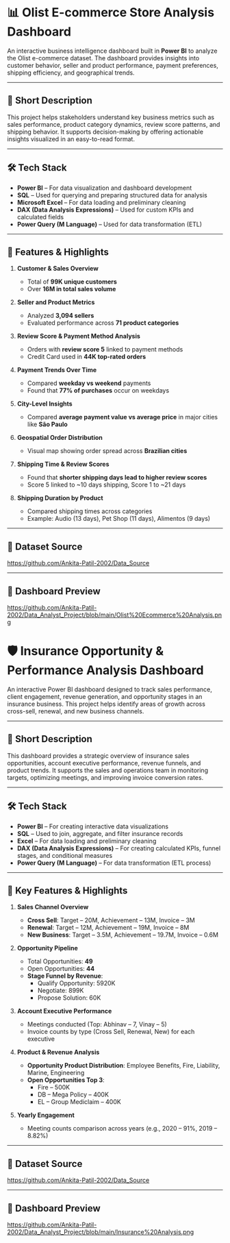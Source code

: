 # 📊 Olist E-commerce Store Analysis Dashboard

An interactive business intelligence dashboard built in **Power BI** to analyze the Olist e-commerce dataset. The dashboard provides insights into customer behavior, seller and product performance, payment preferences, shipping efficiency, and geographical trends.

---

## 📝 Short Description

This project helps stakeholders understand key business metrics such as sales performance, product category dynamics, review score patterns, and shipping behavior. It supports decision-making by offering actionable insights visualized in an easy-to-read format.

---

## 🛠️ Tech Stack

- **Power BI** – For data visualization and dashboard development  
- **SQL** – Used for querying and preparing structured data for analysis  
- **Microsoft Excel** – For data loading and preliminary cleaning  
- **DAX (Data Analysis Expressions)** – Used for custom KPIs and calculated fields  
- **Power Query (M Language)** – Used for data transformation (ETL)

---

## 🌟 Features & Highlights

1. **Customer & Sales Overview**
   - Total of **99K unique customers**
   - Over **16M in total sales volume**

2. **Seller and Product Metrics**
   - Analyzed **3,094 sellers**
   - Evaluated performance across **71 product categories**

3. **Review Score & Payment Method Analysis**
   - Orders with **review score 5** linked to payment methods
   - Credit Card used in **44K top-rated orders**

4. **Payment Trends Over Time**
   - Compared **weekday vs weekend** payments
   - Found that **77% of purchases** occur on weekdays

5. **City-Level Insights**
   - Compared **average payment value vs average price** in major cities like **São Paulo**

6. **Geospatial Order Distribution**
   - Visual map showing order spread across **Brazilian cities**

7. **Shipping Time & Review Scores**
   - Found that **shorter shipping days lead to higher review scores**
   - Score 5 linked to ~10 days shipping, Score 1 to ~21 days

8. **Shipping Duration by Product**
   - Compared shipping times across categories
   - Example: Audio (13 days), Pet Shop (11 days), Alimentos (9 days)

---

## 📁 Dataset Source
https://github.com/Ankita-Patil-2002/Data_Source

---

## 📸 Dashboard Preview
https://github.com/Ankita-Patil-2002/Data_Analyst_Project/blob/main/Olist%20Ecommerce%20Analysis.png








# 🛡️ Insurance Opportunity & Performance Analysis Dashboard

An interactive Power BI dashboard designed to track sales performance, client engagement, revenue generation, and opportunity stages in an insurance business. This project helps identify areas of growth across cross-sell, renewal, and new business channels.

---

## 📝 Short Description

This dashboard provides a strategic overview of insurance sales opportunities, account executive performance, revenue funnels, and product trends. It supports the sales and operations team in monitoring targets, optimizing meetings, and improving invoice conversion rates.

---

## 🛠️ Tech Stack

- **Power BI** – For creating interactive data visualizations  
- **SQL** – Used to join, aggregate, and filter insurance records  
- **Excel** –  For data loading and preliminary cleaning  
- **DAX (Data Analysis Expressions)** – For creating calculated KPIs, funnel stages, and conditional measures  
- **Power Query (M Language)** – For data transformation (ETL process)

---

## 🌟 Key Features & Highlights

1. **Sales Channel Overview**
   - **Cross Sell**: Target – 20M, Achievement – 13M, Invoice – 3M  
   - **Renewal**: Target – 12M, Achievement – 19M, Invoice – 8M  
   - **New Business**: Target – 3.5M, Achievement – 19.7M, Invoice – 0.6M

2. **Opportunity Pipeline**
   - Total Opportunities: **49**
   - Open Opportunities: **44**
   - **Stage Funnel by Revenue**:
     - Qualify Opportunity: 5920K
     - Negotiate: 899K
     - Propose Solution: 60K

3. **Account Executive Performance**
   - Meetings conducted (Top: Abhinav – 7, Vinay – 5)  
   - Invoice counts by type (Cross Sell, Renewal, New) for each executive

4. **Product & Revenue Analysis**
   - **Opportunity Product Distribution**: Employee Benefits, Fire, Liability, Marine, Engineering  
   - **Open Opportunities Top 3**:
     - Fire – 500K
     - DB – Mega Policy – 400K
     - EL – Group Mediclaim – 400K

5. **Yearly Engagement**
   - Meeting counts comparison across years (e.g., 2020 – 91%, 2019 – 8.82%)

---

## 📁 Dataset Source
https://github.com/Ankita-Patil-2002/Data_Source

---

## 📸 Dashboard Preview
https://github.com/Ankita-Patil-2002/Data_Analyst_Project/blob/main/Insurance%20Analysis.png








